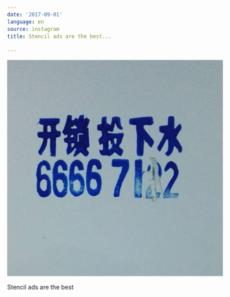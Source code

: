 ```yaml
---
date: '2017-09-01'
language: en
source: instagram
title: Stencil ads are the best...

---
```


![](/uploads/instagram/201709/bd222d88ec9c7c653f3d99e631fafe9c.jpg)

Stencil ads are the best
            